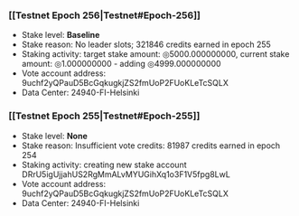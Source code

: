 ### [[Testnet Epoch 256|Testnet#Epoch-256]]
* Stake level: **Baseline**
* Stake reason: No leader slots; 321846 credits earned in epoch 255
* Staking activity: target stake amount: ◎5000.000000000, current stake amount: ◎1.000000000 - adding ◎4999.000000000
* Vote account address: 9uchf2yQPauD5BcGqkugkjZS2fmUoP2FUoKLeTcSQLX
* Data Center: 24940-FI-Helsinki
### [[Testnet Epoch 255|Testnet#Epoch-255]]
* Stake level: **None**
* Stake reason: Insufficient vote credits: 81987 credits earned in epoch 254
* Staking activity: creating new stake account DRrU5igUjjahUS2RgMmALvMYUGihXq1o3F1V5fpg8LwL
* Vote account address: 9uchf2yQPauD5BcGqkugkjZS2fmUoP2FUoKLeTcSQLX
* Data Center: 24940-FI-Helsinki